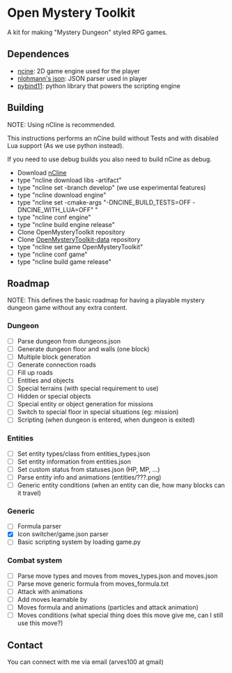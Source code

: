 # Open Mystery Toolkit
A kit for making "Mystery Dungeon" styled RPG games.

## Dependences
- [ncine](https://ncine.github.io/): 2D game engine used for the player
- [nlohmann's json](https://github.com/nlohmann/json): JSON parser used in player
- [pybind11](https://github.com/pybind/pybind11): python library that powers the scripting engine

## Building
NOTE: Using nCline is recommended.

This instructions performs an  nCine build without Tests and with disabled Lua support (As we use python instead).

If you need to use debug builds you also need to build nCine as debug.

* Download [nCline](https://github.com/nCine/ncline-artifacts/tree/master)
* type "ncline download libs -artifact"
* type "ncline set -branch develop" (we use experimental features)
* type "ncline download engine"
* type "ncline set -cmake-args "-DNCINE_BUILD_TESTS=OFF -DNCINE_WITH_LUA=OFF" "
* type "ncline conf engine"
* type "ncline build engine release"
* Clone OpenMysteryToolkit repository
* Clone [OpenMysteryToolkit-data](https://github.com/arves100/OpenMysteryToolkit-data) repository
* type "ncline set game OpenMysteryToolkit"
* type "ncline conf game"
* type "ncline build game release"

## Roadmap
NOTE: This defines the basic roadmap for having a playable mystery dungeon game without
any extra content.

### Dungeon
- [ ] Parse dungeon from dungeons.json
- [ ] Generate dungeon floor and walls (one block)
- [ ] Multiple block generation
- [ ] Generate connection roads
- [ ] Fill up roads
- [ ] Entities and objects
- [ ] Special terrains (with special requirement to use)
- [ ] Hidden or special objects
- [ ] Special entity or object generation for missions
- [ ] Switch to special floor in special situations (eg: mission)
- [ ] Scripting (when dungeon is entered, when dungeon is exited)

### Entities
- [ ] Set entity types/class from entities_types.json
- [ ] Set entity information from entities.json
- [ ] Set custom status from statuses.json (HP, MP, ...)
- [ ] Parse entity info and animations (entities/???.png)
- [ ] Generic entity conditions (when an entity can die, how many blocks can it travel)

### Generic
- [ ] Formula parser
- [x] Icon switcher/game.json parser
- [ ] Basic scripting system by loading game.py

### Combat system
- [ ] Parse move types and moves from moves_types.json and moves.json
- [ ] Parse move generic formula from moves_formula.txt
- [ ] Attack with animations
- [ ] Add moves learnable by
- [ ] Moves formula and animations (particles and attack animation)
- [ ] Moves conditions (what special thing does this move give me, can I still use this move?)

## Contact
You can connect with me via email (arves100 at gmail)
